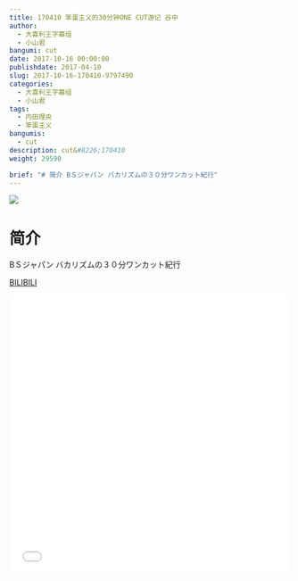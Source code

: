 ```yaml
---
title: 170410 笨蛋主义的30分钟ONE CUT游记 谷中
author: 
  - 大喜利王字幕组
  - 小山君
bangumi: cut
date: 2017-10-16 00:00:00
publishdate: 2017-04-10
slug: 2017-10-16-170410-9797490
categories: 
  - 大喜利王字幕组
  - 小山君
tags: 
  - 内田理央
  - 笨蛋主义
bangumis: 
  - cut
description: cut&#8226;170410
weight: 29590

brief: "# 简介 BＳジャパン バカリズムの３０分ワンカット紀行"
---
```


![](https://i.imgur.com/hlBXuZG.jpg)

# 简介  
BＳジャパン
バカリズムの３０分ワンカット紀行

  [BILIBILI](https://www.bilibili.com/video/av9797490/)


<div class="vcontainer">  <iframe class='video' src="//www.bilibili.com/blackboard/player.html?aid=9797490" width="100%" height="500" frameborder="0" allowfullscreen="allowfullscreen"></iframe></div>
